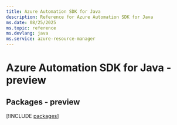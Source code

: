 ```yaml
---
title: Azure Automation SDK for Java
description: Reference for Azure Automation SDK for Java
ms.date: 08/25/2025
ms.topic: reference
ms.devlang: java
ms.service: azure-resource-manager
---
```

# Azure Automation SDK for Java - preview
## Packages - preview
[!INCLUDE [packages](automation-index.md)]